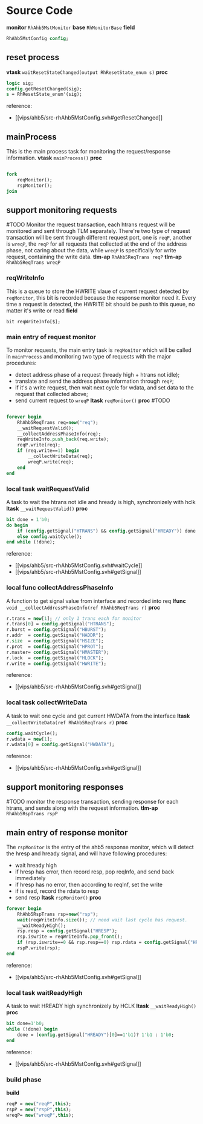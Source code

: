 

# Source Code
**monitor** `RhAhb5MstMonitor`
**base** `RhMonitorBase`
**field**
```systemverilog
RhAhb5MstConfig config;
```

## reset process
**vtask** `waitResetStateChanged(output RhResetState_enum s)`
**proc**
```systemverilog
logic sig;
config.getResetChanged(sig);
s = RhResetState_enum'(sig);
```
reference:
- [[vips/ahb5/src-rhAhb5MstConfig.svh#getResetChanged]]
## mainProcess
This is the main process task for monitoring the request/response information.
**vtask** `mainProcess()`
**proc**
```systemverilog

fork
	reqMonitor();
	rspMonitor();
join
```
## support monitoring requests
#TODO 
Monitor the request transaction, each htrans request will be monitored and sent through TLM separately.
There're two type of request transaction will be sent through different request port, one is `reqP`, another is `wreqP`, the `reqP` for all requests that collected at the end of the address phase, not caring about the data, while `wreqP` is specifically for write request, containing the write data.
**tlm-ap** `RhAhb5ReqTrans reqP`
**tlm-ap** `RhAhb5ReqTrans wreqP`
### reqWriteInfo
This is a queue to store the HWRITE vlaue of current request detected by `reqMonitor`, this bit is recorded because the response monitor need it. Every time a request is detected, the HWRITE bit should be push to this queue, no matter it's write or read
**field**
```
bit reqWriteInfo[$];
```
### main entry of request monitor
To monitor requests, the main entry task is `reqMonitor` which will be called in `mainProcess` and monitoring two type of requests with the major procedures:
- detect address phase of a request (hready high + htrans not idle);
- translate and send the address phase information through `reqP`;
- if it's a write request, then wait next cycle for wdata, and set data to the request that collected above;
- send current request to `wreqP`
**ltask** `reqMonitor()`
**proc** #TODO 
```systemverilog

forever begin
	RhAhb5ReqTrans req=new("req");
	__waitRequestValid();
	__collectAddressPhaseInfo(req);
	reqWriteInfo.push_back(req.write);
	reqP.write(req);
	if (req.write==1) begin
		__collectWriteData(req);
		wreqP.write(req);
	end
end
```
### local task waitRequestValid
A task to wait the htrans not idle and hready is high, synchronizely with hclk
**ltask** `__waitRequestValid()`
**proc**
```systemverilog
bit done = 1'b0;
do begin
	if (config.getSignal("HTRANS") && config.getSignal("HREADY")) done = 1'b1;
	else config.waitCycle();
end while (!done);
```
reference:
- [[vips/ahb5/src-rhAhb5MstConfig.svh#waitCycle]]
- [[vips/ahb5/src-rhAhb5MstConfig.svh#getSignal]]
### local func collectAddressPhaseInfo
A function to get signal value from interface and recorded into req
**lfunc** `void __collectAddressPhaseInfo(ref RhAhb5ReqTrans r)`
**proc**
```systemverilog
r.trans = new[1]; // only 1 trans each for monitor
r.trans[0] = config.getSignal("HTRANS");
r.burst = config.getSignal("HBURST");
r.addr  = config.getSignal("HADDR");
r.size  = config.getSignal("HSIZE");
r.prot  = config.getSignal("HPROT");
r.master= config.getSignal("HMASTER");
r.lock  = config.getSignal("HLOCK");
r.write = config.getSignal("HWRITE");
```
reference:
- [[vips/ahb5/src-rhAhb5MstConfig.svh#getSignal]]
### local task collectWriteData
A task to wait one cycle and get current HWDATA from the interface
**ltask** `__collectWriteData(ref RhAhb5ReqTrans r)`
**proc**
```systemverilog
config.waitCycle();
r.wdata = new[1];
r.wdata[0] = config.getSignal("HWDATA");
```
reference:
- [[vips/ahb5/src-rhAhb5MstConfig.svh#getSignal]]
## support monitoring responses
#TODO 
monitor the response transaction, sending response for each htrans, and sends along with the request information. 
**tlm-ap** `RhAhb5RspTrans rspP`
## main entry of response monitor
The `rspMonitor` is the entry of the ahb5 response monitor, which will detect the hresp and hready signal, and will have following procedures:
- wait hready high
- if hresp has error, then record resp, pop reqInfo, and send back immediately
- if hresp has no error, then according to reqInf, set the write
- if is read, record the rdata to resp
- send resp
**ltask** `rspMonitor()`
**proc**
```systemverilog
forever begin
	RhAhb5RspTrans rsp=new("rsp");
	wait(reqWriteInfo.size()); // need wait last cycle has request.
	__waitReadyHigh();
	rsp.resp = config.getSignal("HRESP");
	rsp.iswrite = reqWriteInfo.pop_front();
	if (rsp.iswrite==0 && rsp.resp==0) rsp.rdata = config.getSignal("HRDATA");
	rspP.write(rsp);
end
```

reference:
- [[vips/ahb5/src-rhAhb5MstConfig.svh#getSignal]]

### local task waitReadyHigh
A task to wait HREADY high synchronizely by HCLK
**ltask** `__waitReadyHigh()`
**proc**
```systemverilog
bit done=1'b0;
while (!done) begin
	done = (config.getSignal("HREADY")[0]==1'b1)? 1'b1 : 1'b0;
end
```
reference:
- [[vips/ahb5/src-rhAhb5MstConfig.svh#getSignal]]

### build phase
**build**
```systemverilog
reqP = new("reqP",this);
rspP = new("rspP",this);
wreqP= new("wreqP",this);
```